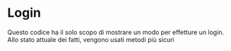 # Login

Questo codice ha il solo scopo di mostrare un modo per effetture un login.
Allo stato attuale dei fatti, vengono usati metodi più sicuri